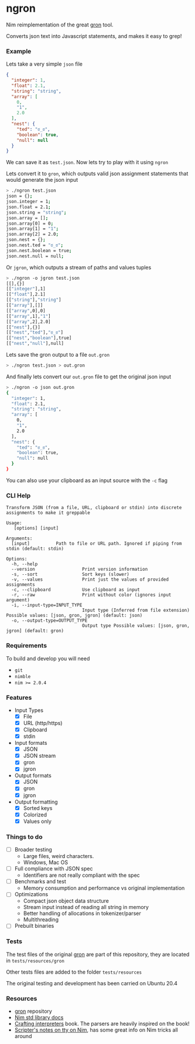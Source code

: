 # ngron

Nim reimplementation of the great [gron](https://github.com/tomnomnom/gron) tool.

Converts json text into Javascript statements, and makes it easy to grep!

### Example

Lets take a very simple `json` file

``` json
{
  "integer": 1,
  "float": 2.1,
  "string": "string",
  "array": [
    0,
    "1",
    2.0
  ],
  "nest": {
    "ted": "ಠ_ಠ",
    "boolean": true,
    "null": null
  }
}
```

We can save it as `test.json`. Now lets try to play with it using `ngron`


Lets convert it to `gron`, which outputs valid json assignment statements that would generate the json input

``` bash
> ./ngron test.json
json = {};
json.integer = 1;
json.float = 2.1;
json.string = "string";
json.array = [];
json.array[0] = 0;
json.array[1] = "1";
json.array[2] = 2.0;
json.nest = {};
json.nest.ted = "ಠ_ಠ";
json.nest.boolean = true;
json.nest.null = null;
```

Or `jgron`, which outputs a stream of paths and values tuples

``` bash
> ./ngron -o jgron test.json
[[],{}]
[["integer"],1]
[["float"],2.1]
[["string"],"string"]
[["array"],[]]
[["array",0],0]
[["array",1],"1"]
[["array",2],2.0]
[["nest"],{}]
[["nest","ted"],"ಠ_ಠ"]
[["nest","boolean"],true]
[["nest","null"],null]
```

Lets save the gron output to a file `out.gron`

``` bash
> ./ngron test.json > out.gron
```

And finally lets convert our `out.gron` file to get the original json input

``` bash
> ./ngron -o json out.gron 
{
  "integer": 1,
  "float": 2.1,
  "string": "string",
  "array": [
    0,
    "1",
    2.0
  ],
  "nest": {
    "ted": "ಠ_ಠ",
    "boolean": true,
    "null": null
  }
}
```

You can also use your clipboard as an input source with the `-c` flag

### CLI Help

```
Transform JSON (from a file, URL, clipboard or stdin) into discrete assignments to make it greppable

Usage:
   [options] [input]

Arguments:
  [input]          Path to file or URL path. Ignored if piping from  stdin (default: stdin)

Options:
  -h, --help
  --version                  Print version information
  -s, --sort                 Sort keys (slower)
  -v, --values               Print just the values of provided assignments
  -c, --clipboard            Use clipboard as input
  -r, --raw                  Print without color (ignores input argument)
  -i, --input-type=INPUT_TYPE
                             Input type (Inferred from file extension) Possible values: [json, gron, jgron] (default: json)
  -o, --output-type=OUTPUT_TYPE
                             Output type Possible values: [json, gron, jgron] (default: gron)
```

### Requirements

To build and develop you will need

- `git`
- `nimble`
- `nim >= 2.0.4`


### Features 
- Input Types
  - [x] File
  - [x] URL (http/https)
  - [x] Clipboard
  - [x] stdin
- Input formats
  - [x] JSON
  - [x] JSON stream
  - [x] gron
  - [x] jgron
- Output formats
  - [x] JSON
  - [x] gron
  - [x] jgron
- Output formatting
  - [x] Sorted keys
  - [x] Colorized
  - [x] Values only

### Things to do
- [ ] Broader testing
  - Large files, weird characters.
  - Windows, Mac OS 
- [ ] Full compliance with JSON spec
  - Identifiers are not really compliant with the spec
- [ ] Benchmarks and test
  - Memory consumption and performance vs original implementation
- [ ] Optimizations
  - Compact json object data structure
  - Stream input instead of reading all string in memory
  - Better handling of allocations in tokenizer/parser
  - Multithreading
- [ ] Prebuilt binaries

### Tests


The test files of the original [gron](https://github.com/tomnomnom/gron) are part of this repository, they are located in `tests/resources/gron`

Other tests files are added to the folder `tests/resources`

The original testing and development has been carried on Ubuntu 20.4

### Resources

- [gron](https://github.com/tomnomnom/gron) repository
- [Nim std library docs](https://nim-lang.org/docs/lib.html)
- [Crafting interpreters](https://craftinginterpreters.com/) book. The parsers are heavily inspired on the book!
- [Scripter's notes on tty on Nim](https://scripter.co/nim-check-if-stdin-stdout-are-associated-with-terminal-or-pipe/), has some great info on Nim tricks all around